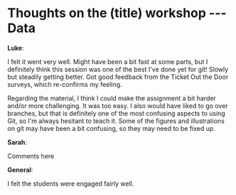Thoughts on the (title) workshop --- Data
=========================================

**Luke**:

I felt it went very well. Might have been a bit fast at some parts, but I
definitely think this session was one of the best I've done yet for git! Slowly
but steadily getting better. Got good feedback from the Ticket Out the Door
surveys, which re-confirms my feeling.

Regarding the material, I think I could make the assignment a bit harder and/or
more challenging. It was too easy. I also would have liked to go over branches,
but that is definitely one of the most confusing aspects to using Git, so I'm
always hesitant to teach it. Some of the figures and illustrations on git may
have been a bit confusing, so they may need to be fixed up.

**Sarah**:

Comments here

**General**:

I felt the students were engaged fairly well.

